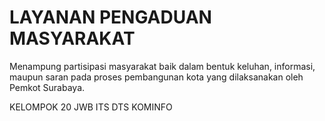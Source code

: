 # LAYANAN PENGADUAN MASYARAKAT
Menampung partisipasi masyarakat baik dalam bentuk keluhan, informasi, 
maupun saran pada proses pembangunan kota yang dilaksanakan oleh Pemkot Surabaya.

KELOMPOK 20 JWB ITS DTS KOMINFO
